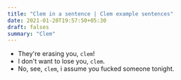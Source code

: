 ```yaml
---
title: "Clem in a sentence | Clem example sentences"
date: 2021-01-20T19:57:50+05:30
draft: falses
summary: "Clem"
---
```

- They're erasing you, `clem`!
- I don't want to lose you, `clem`.
- No, see, `clem`, i assume you fucked someone tonight.
                 
